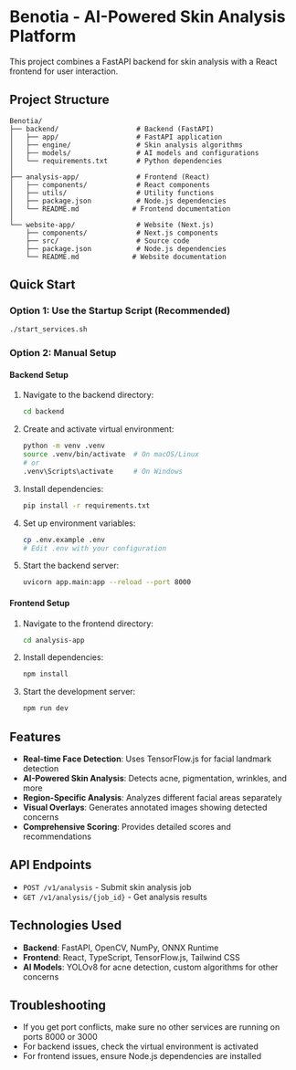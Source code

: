 # Benotia - AI-Powered Skin Analysis Platform

This project combines a FastAPI backend for skin analysis with a React frontend for user interaction.

## Project Structure

```
Benotia/
├── backend/                   # Backend (FastAPI)
│   ├── app/                   # FastAPI application
│   ├── engine/                # Skin analysis algorithms
│   ├── models/                # AI models and configurations
│   └── requirements.txt       # Python dependencies
│
├── analysis-app/              # Frontend (React)
│   ├── components/            # React components
│   ├── utils/                 # Utility functions
│   ├── package.json           # Node.js dependencies
│   └── README.md             # Frontend documentation
│
└── website-app/               # Website (Next.js)
    ├── components/            # Next.js components
    ├── src/                   # Source code
    ├── package.json           # Node.js dependencies
    └── README.md             # Website documentation
```

## Quick Start

### Option 1: Use the Startup Script (Recommended)
```bash
./start_services.sh
```

### Option 2: Manual Setup

#### Backend Setup
1. Navigate to the backend directory:
   ```bash
   cd backend
   ```

2. Create and activate virtual environment:
   ```bash
   python -m venv .venv
   source .venv/bin/activate  # On macOS/Linux
   # or
   .venv\Scripts\activate     # On Windows
   ```

3. Install dependencies:
   ```bash
   pip install -r requirements.txt
   ```

4. Set up environment variables:
   ```bash
   cp .env.example .env
   # Edit .env with your configuration
   ```

5. Start the backend server:
   ```bash
   uvicorn app.main:app --reload --port 8000
   ```

#### Frontend Setup
1. Navigate to the frontend directory:
   ```bash
   cd analysis-app
   ```

2. Install dependencies:
   ```bash
   npm install
   ```

3. Start the development server:
   ```bash
   npm run dev
   ```

## Features

- **Real-time Face Detection**: Uses TensorFlow.js for facial landmark detection
- **AI-Powered Skin Analysis**: Detects acne, pigmentation, wrinkles, and more
- **Region-Specific Analysis**: Analyzes different facial areas separately
- **Visual Overlays**: Generates annotated images showing detected concerns
- **Comprehensive Scoring**: Provides detailed scores and recommendations

## API Endpoints

- `POST /v1/analysis` - Submit skin analysis job
- `GET /v1/analysis/{job_id}` - Get analysis results

## Technologies Used

- **Backend**: FastAPI, OpenCV, NumPy, ONNX Runtime
- **Frontend**: React, TypeScript, TensorFlow.js, Tailwind CSS
- **AI Models**: YOLOv8 for acne detection, custom algorithms for other concerns

## Troubleshooting

- If you get port conflicts, make sure no other services are running on ports 8000 or 3000
- For backend issues, check the virtual environment is activated
- For frontend issues, ensure Node.js dependencies are installed
